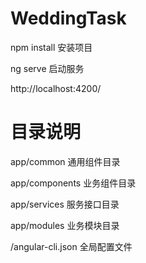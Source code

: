 # WeddingTask

npm install  安装项目

ng serve    启动服务

http://localhost:4200/




# 目录说明

app/common  通用组件目录

app/components 业务组件目录

app/services 服务接口目录 

app/modules 业务模块目录


/angular-cli.json 全局配置文件
